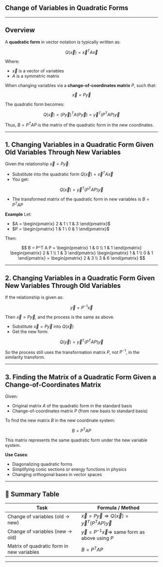 ## **Change of Variables in Quadratic Forms**

---

## Overview

A **quadratic form** in vector notation is typically written as:

$$
Q(\vec{x}) = \vec{x}^T A \vec{x}
$$

Where:

* $`\vec{x}`$ is a vector of variables
* $A$ is a symmetric matrix

When changing variables via a **change-of-coordinates matrix** $P$, such that:

$$
\vec{x} = P\vec{y}
$$

The quadratic form becomes:

$$
Q(\vec{x}) = (P\vec{y})^T A (P\vec{y}) = \vec{y}^T (P^T A P) \vec{y}
$$

Thus, $`B = P^T A P`$ is the matrix of the quadratic form in the new coordinates.

---

## 1. Changing Variables in a Quadratic Form Given Old Variables Through New Variables

Given the relationship $`\vec{x} = P\vec{y}`$:

* Substitute into the quadratic form $`Q(\vec{x}) = \vec{x}^T A \vec{x}`$
* You get:

$$
Q(\vec{x}) = \vec{y}^T (P^T A P) \vec{y}
$$

* The transformed matrix of the quadratic form in new variables is $`B = P^T A P`$

**Example**
Let:

* $`A = \begin{pmatrix} 2 & 1 \ 1 & 3 \end{pmatrix}`$
* $`P = \begin{pmatrix} 1 & 1 \ 0 & 1 \end{pmatrix}`$

Then:

$$
B = P^T A P = \begin{pmatrix} 1 & 0 \\ 1 & 1 \end{pmatrix} \begin{pmatrix} 2 & 1 \\ 1 & 3 \end{pmatrix} \begin{pmatrix} 1 & 1 \\ 0 & 1 \end{pmatrix}
= \begin{pmatrix} 2 & 3 \\ 3 & 6 \end{pmatrix}
$$

---

## 2. Changing Variables in a Quadratic Form Given New Variables Through Old Variables

If the relationship is given as:

$$
\vec{y} = P^{-1} \vec{x}
$$

Then $`\vec{x} = P \vec{y}`$, and the process is the same as above.

* Substitute $`\vec{x} = P \vec{y}`$ into $`Q(\vec{x})`$
* Get the new form:

$$
Q(\vec{y}) = \vec{y}^T (P^T A P) \vec{y}
$$

So the process still uses the transformation matrix $P$, not $`P^{-1}`$, in the similarity transform.

---

## 3. Finding the Matrix of a Quadratic Form Given a Change-of-Coordinates Matrix

Given:

* Original matrix $A$ of the quadratic form in the standard basis
* Change-of-coordinates matrix $P$ (from new basis to standard basis)

To find the new matrix $B$ in the new coordinate system:

$$
B = P^T A P
$$

This matrix represents the same quadratic form under the new variable system.

**Use Cases**:

* Diagonalizing quadratic forms
* Simplifying conic sections or energy functions in physics
* Changing orthogonal bases in vector spaces

---

## 📌 Summary Table

| Task                                      | Formula / Method                                                      |
| ----------------------------------------- | --------------------------------------------------------------------- |
| Change of variables (old → new)           | $`\vec{x} = P\vec{y} \Rightarrow Q(\vec{x}) = \vec{y}^T (P^T A P) \vec{y}`$ |
| Change of variables (new → old)           | $`\vec{y} = P^{-1} \vec{x} \Rightarrow`$ same form as above using $P$  |
| Matrix of quadratic form in new variables | $`B = P^T A P`$                                                        |

---


